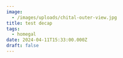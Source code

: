```yaml
---
image:
  - /images/uploads/chital-outer-view.jpg
title: test decap
tags:
  - homegal
date: 2024-04-11T15:33:00.000Z
draft: false
---
```

